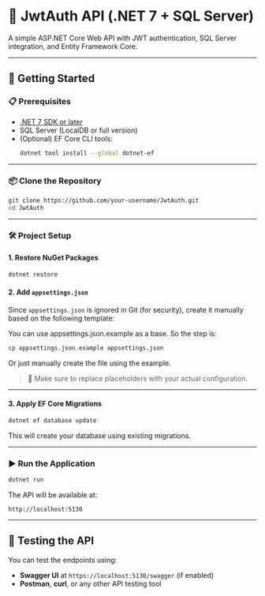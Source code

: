 # 🔐 JwtAuth API (.NET 7 + SQL Server)

A simple ASP.NET Core Web API with JWT authentication, SQL Server integration, and Entity Framework Core.

---

## 🚀 Getting Started

### 📋 Prerequisites

- [.NET 7 SDK or later](https://dotnet.microsoft.com/en-us/download)
- SQL Server (LocalDB or full version)
- (Optional) EF Core CLI tools:  
  ```bash
  dotnet tool install --global dotnet-ef
  ```

---

### 📦 Clone the Repository

```bash
git clone https://github.com/your-username/JwtAuth.git
cd JwtAuth
```

---

### 🛠️ Project Setup

#### 1. Restore NuGet Packages

```bash
dotnet restore
```

#### 2. Add `appsettings.json`

Since `appsettings.json` is ignored in Git (for security), create it manually based on the following template:

You can use appsettings.json.example as a base.
So the step is:

```bash
cp appsettings.json.example appsettings.json
```
Or just manually create the file using the example.

> 🔐 Make sure to replace placeholders with your actual configuration.

---

#### 3. Apply EF Core Migrations

```bash
dotnet ef database update
```

This will create your database using existing migrations.

---

### ▶️ Run the Application

```bash
dotnet run
```

The API will be available at:

```
http://localhost:5130
```

---

## 🧪 Testing the API

You can test the endpoints using:
- **Swagger UI** at `https://localhost:5130/swagger` (if enabled)
- **Postman**, **curl**, or any other API testing tool
